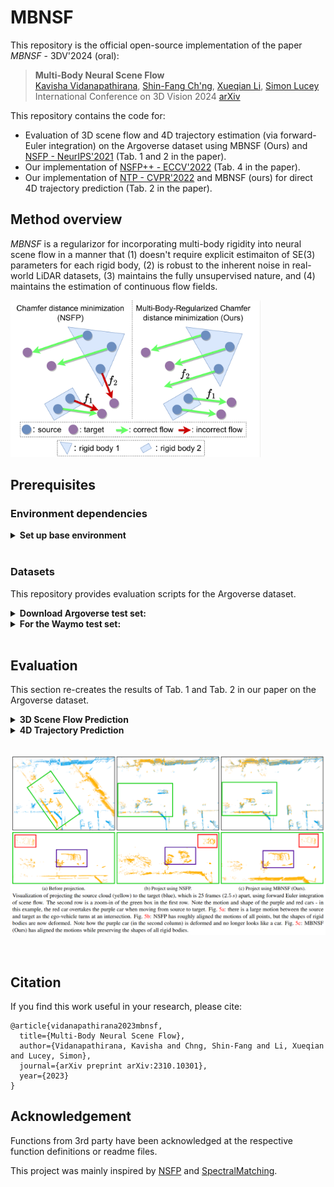 # MBNSF

This repository is the official open-source implementation of the paper *MBNSF* - 3DV'2024 (oral): 

> <b>Multi-Body Neural Scene Flow</b> <br>
> [Kavisha Vidanapathirana](https://kavisha725.github.io/), [Shin-Fang Ch'ng](https://scholar.google.com/citations?user=0O8DYvQAAAAJ&hl=en), [Xueqian Li](https://lilac-lee.github.io/), [Simon Lucey](https://scholar.google.com.au/citations?user=vmAe35UAAAAJ&hl=en)<br>
> International Conference on 3D Vision 2024 [arXiv](https://arxiv.org/abs/2310.10301)

This repository contains the code for:
- Evaluation of 3D scene flow and 4D trajectory estimation (via forward-Euler integration) on the Argoverse dataset using MBNSF (Ours) and [NSFP - NeurIPS'2021](https://github.com/Lilac-Lee/Neural_Scene_Flow_Prior) (Tab. 1 and 2 in the paper).
- Our implementation of [NSFP++ - ECCV'2022](https://www.ecva.net/papers/eccv_2022/papers_ECCV/papers/136980416.pdf) (Tab. 4 in the paper).
- Our implementation of [NTP - CVPR'2022](https://openaccess.thecvf.com/content/CVPR2022/papers/Wang_Neural_Prior_for_Trajectory_Estimation_CVPR_2022_paper.pdf) and MBNSF (ours) for direct 4D trajectory prediction (Tab. 2 in the paper).


## Method overview
*MBNSF* is a regularizor for incorporating multi-body rigidity into neural scene flow in a manner that (1) doesn't require explicit estimaiton of SE(3) parameters for each rigid body, (2) is robust to the inherent noise in real-world LiDAR datasets, (3) maintains the fully unsupervised nature, and (4) maintains the estimation of continuous flow fields.


<img src="./docs/mbnsf_demo.png" width="400">


<br />

## Prerequisites

### Environment dependencies

<details>
  <summary><b>Set up base environment</b></summary><br/>
  
  - Create [conda](https://docs.conda.io/en/latest/) environment with python:
  ```bash
  conda create --name mbnsf python=3.9.4
  conda activate mbnsf
  ```
  - Install PyTorch with suitable cudatoolkit version. See [here](https://pytorch.org/):
  ```bash
  conda install pytorch==1.12.1 torchvision==0.13.1 torchaudio==0.12.1 -c pytorch
  # Make sure the pytorch cuda version matches your output of 'nvcc --version'
  ```
  - Install [Pytorch3D](https://github.com/facebookresearch/pytorch3d/blob/main/INSTALL.md):
  ```bash
  conda install -c fvcore -c iopath -c conda-forge fvcore iopath
  conda install -c bottler nvidiacub
  conda install pytorch3d -c pytorch3d
  ```
  - Install [Open3D](https://github.com/isl-org/Open3D):
  ```bash
  pip install open3d
  ```
  - Test installation using:
  ```bash
  python -c "import torch ; import pytorch3d ; import open3d ; print(torch.cuda.is_available())"
  ```

</details>

<br />

### Datasets
This repository provides evaluation scripts for the Argoverse dataset.

<details>
  <summary><b>Download Argoverse test set:</b></summary><br/>

  Our test set for Argoverse consists of 18 sequences with 25 consecutive frames for evaluating long-term trajectories (which also results in 450 pairs for scene flow evaluation)

  - Download the Argoverse test set from [here](https://drive.google.com/file/d/1YFpopuyqe52qo85U8HMmJ9cTR3WHkJFT/view?usp=sharing) (~1.5 GB).
  - (Optional) The code for preparing this test set is provided in ```utils/get_gt_traj_argoverse.py```.

</details>

<details>
  <summary><b> For the Waymo test set:</b></summary><br/>

  For Waymo, we use the same test set as provided in [FNSF](https://github.com/Lilac-Lee/FastNSF). 

  - Download the Waymo test set from [here](https://github.com/Lilac-Lee/FastNSF).
  - (Optional) Instructions for preparing this test set are provided [here](https://github.com/Lilac-Lee/FastNSF/blob/main/utils/WAYMO_OPEN_README.md).

</details>

<br />

## Evaluation

This section re-creates the results of Tab. 1 and Tab. 2 in our paper on the Argoverse dataset.


<details>
  <summary><b>3D Scene Flow Prediction</b></summary><br/>

  In this section we optimize a scene flow field for a given pair of point clouds. 
  ```
  cd scene_flow_estimation/
  ```
  - Scene flow optimization using [NSFP](https://github.com/Lilac-Lee/Neural_Scene_Flow_Prior) (baseline):
  ```
  python nsfp.py --dataset_path </path/to/data>
  ```
  - Scene flow optimization using MBNSF (ours):
  ```
  python mbnsf.py --dataset_path </path/to/data>
  ```

</details>

<details>
  <summary><b>4D Trajectory Prediction</b></summary><br/>

  In this section we optmize a trajectory field for a sequence of point clouds.
  ```
  cd trajectory_estimation/
  ```
  - Long-Tem trajectory optimization using [NSFP](https://github.com/Lilac-Lee/Neural_Scene_Flow_Prior) (baseline) + Forward Euler integration:
  ```
  python nsfp_fe.py --exp_name nsfp_fe_test --dataset_path </path/to/data>
  python compute_traj_metrics.py --exp_name nsfp_fe_test --dataset_path </path/to/data>
  ```
  - Long-Tem trajectory optimization using MBNSF (ours) + Forward Euler integration:
  ```
  python mbnsf_fe.py --exp_name mbnsf_fe_test --dataset_path </path/to/data>
  python compute_traj_metrics.py --exp_name mbnsf_fe_test --dataset_path </path/to/data>
  ```
  - Long-Tem trajectory optimization using [NTP](https://openaccess.thecvf.com/content/CVPR2022/papers/Wang_Neural_Prior_for_Trajectory_Estimation_CVPR_2022_paper.pdf) (baseline, our implementation):
  ```
  python ntp.py --exp_name ntp_test --dataset_path </path/to/data>
  python compute_traj_metrics.py --exp_name ntp_test --dataset_path </path/to/data>
  ```
  - Long-Tem trajectory optimization using MBNT (ours): NTP + our regularizor:
  ```
  python mbnt.py --exp_name mbnt_test --dataset_path </path/to/data>
  python compute_traj_metrics.py --exp_name mbnt_test --dataset_path </path/to/data>
  ```


</details>

<br />

![](./docs/quali_viz.png)

<br />

## Citation

If you find this work useful in your research, please cite:

```
@article{vidanapathirana2023mbnsf,
  title={Multi-Body Neural Scene Flow},
  author={Vidanapathirana, Kavisha and Chng, Shin-Fang and Li, Xueqian and Lucey, Simon},
  journal={arXiv preprint arXiv:2310.10301},
  year={2023}
}
```


## Acknowledgement
Functions from 3rd party have been acknowledged at the respective function definitions or readme files. 

This project was mainly inspired by [NSFP](https://github.com/Lilac-Lee/Neural_Scene_Flow_Prior) and [SpectralMatching](https://ieeexplore.ieee.org/document/1544893).

